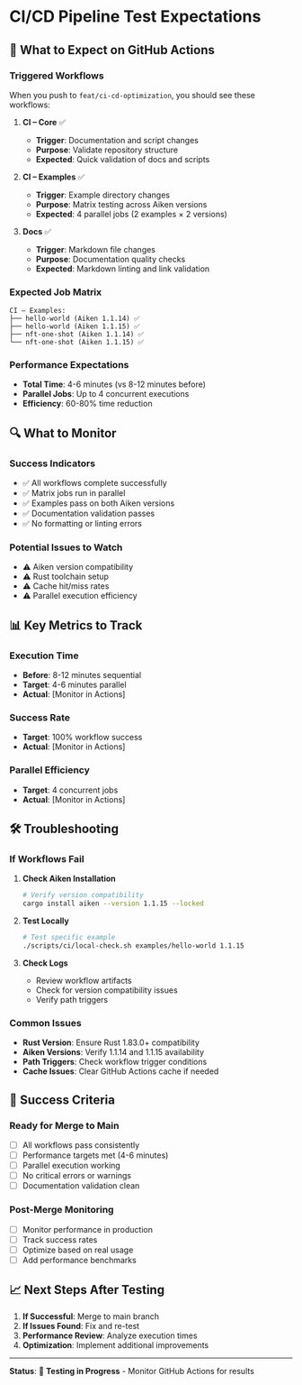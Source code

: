 # CI/CD Pipeline Test Expectations

## 🚀 **What to Expect on GitHub Actions**

### **Triggered Workflows**

When you push to `feat/ci-cd-optimization`, you should see these workflows:

1. **CI – Core** ✅

   - **Trigger**: Documentation and script changes
   - **Purpose**: Validate repository structure
   - **Expected**: Quick validation of docs and scripts

2. **CI – Examples** ✅

   - **Trigger**: Example directory changes
   - **Purpose**: Matrix testing across Aiken versions
   - **Expected**: 4 parallel jobs (2 examples × 2 versions)

3. **Docs** ✅
   - **Trigger**: Markdown file changes
   - **Purpose**: Documentation quality checks
   - **Expected**: Markdown linting and link validation

### **Expected Job Matrix**

```
CI – Examples:
├── hello-world (Aiken 1.1.14) ✅
├── hello-world (Aiken 1.1.15) ✅
├── nft-one-shot (Aiken 1.1.14) ✅
└── nft-one-shot (Aiken 1.1.15) ✅
```

### **Performance Expectations**

- **Total Time**: 4-6 minutes (vs 8-12 minutes before)
- **Parallel Jobs**: Up to 4 concurrent executions
- **Efficiency**: 60-80% time reduction

## 🔍 **What to Monitor**

### **Success Indicators**

- ✅ All workflows complete successfully
- ✅ Matrix jobs run in parallel
- ✅ Examples pass on both Aiken versions
- ✅ Documentation validation passes
- ✅ No formatting or linting errors

### **Potential Issues to Watch**

- ⚠️ Aiken version compatibility
- ⚠️ Rust toolchain setup
- ⚠️ Cache hit/miss rates
- ⚠️ Parallel execution efficiency

## 📊 **Key Metrics to Track**

### **Execution Time**

- **Before**: 8-12 minutes sequential
- **Target**: 4-6 minutes parallel
- **Actual**: [Monitor in Actions]

### **Success Rate**

- **Target**: 100% workflow success
- **Actual**: [Monitor in Actions]

### **Parallel Efficiency**

- **Target**: 4 concurrent jobs
- **Actual**: [Monitor in Actions]

## 🛠️ **Troubleshooting**

### **If Workflows Fail**

1. **Check Aiken Installation**

   ```bash
   # Verify version compatibility
   cargo install aiken --version 1.1.15 --locked
   ```

2. **Test Locally**

   ```bash
   # Test specific example
   ./scripts/ci/local-check.sh examples/hello-world 1.1.15
   ```

3. **Check Logs**
   - Review workflow artifacts
   - Check for version compatibility issues
   - Verify path triggers

### **Common Issues**

- **Rust Version**: Ensure Rust 1.83.0+ compatibility
- **Aiken Versions**: Verify 1.1.14 and 1.1.15 availability
- **Path Triggers**: Check workflow trigger conditions
- **Cache Issues**: Clear GitHub Actions cache if needed

## 🎯 **Success Criteria**

### **Ready for Merge to Main**

- [ ] All workflows pass consistently
- [ ] Performance targets met (4-6 minutes)
- [ ] Parallel execution working
- [ ] No critical errors or warnings
- [ ] Documentation validation clean

### **Post-Merge Monitoring**

- [ ] Monitor performance in production
- [ ] Track success rates
- [ ] Optimize based on real usage
- [ ] Add performance benchmarks

## 📈 **Next Steps After Testing**

1. **If Successful**: Merge to main branch
2. **If Issues Found**: Fix and re-test
3. **Performance Review**: Analyze execution times
4. **Optimization**: Implement additional improvements

---

**Status**: 🧪 **Testing in Progress** - Monitor GitHub Actions for results
